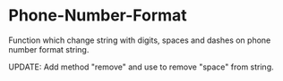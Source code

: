 # Phone-Number-Format
Function which change string with digits, spaces and dashes on phone number format string.

UPDATE: Add method "remove" and use to remove "space" from string.

